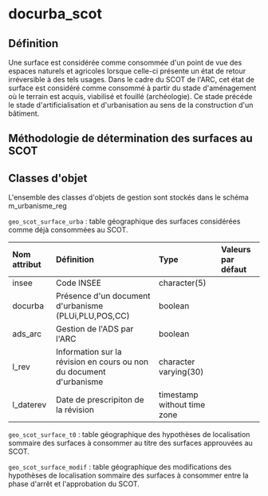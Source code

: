 # docurba_scot

## Définition

Une surface est considérée comme consommée d'un point de vue des espaces naturels et agricoles lorsque celle-ci présente un état de retour irréversible à des tels usages. Dans le cadre du SCOT de l'ARC, cet état de surface est considéré comme consommé à partir du stade d'aménagement où le terrain est acquis, viabilisé et fouillé (archéologie). Ce stade précéde le stade d'artificialisation et d'urbanisation au sens de la construction d'un bâtiment. 

## Méthodologie de détermination des surfaces au SCOT


## Classes d'objet

L'ensemble des classes d'objets de gestion sont stockés dans le schéma m_urbanisme_reg

   `geo_scot_surface_urba` : table géographique des surfaces considérées comme déjà consommées au SCOT.
   
|Nom attribut | Définition | Type | Valeurs par défaut |
|:---|:---|:---|:---|
|insee|Code INSEE|character(5)| |
|docurba|Présence d'un document d'urbanisme (PLUi,PLU,POS,CC)|boolean| |
|ads_arc|Gestion de l'ADS par l'ARC|boolean| |
|l_rev|Information sur la révision en cours ou non du document d'urbanisme|character varying(30)| |
|l_daterev|Date de prescripiton de la révision|timestamp without time zone| |
   
   `geo_scot_surface_t0` : table géographique des hypothèses de localisation sommaire des surfaces à consommer au titre des surfaces approuvées au SCOT.
   
   
   `geo_scot_surface_modif` : table géographique des modifications des hypothèses de localisation sommaire des surfaces à consommer entre la phase d'arrêt et l'approbation du SCOT.
